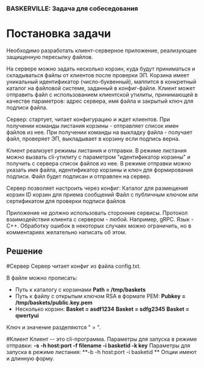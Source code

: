 ### BASKERVILLE: Задача для собеседования

# Постановка задачи

Необходимо разработать клиент-серверное приложение, реализующее защищенную пересылку файлов.

На сервере можно задать несколько корзин, куда будут приниматься и складываться файлы от клиентов после проверки ЭП. Корзина имеет уникальный идентификатор (число-буквенный), маппится в конкретный каталог на файловой системе, заданный в конфиг-файле. Клиент может отправить файл с использованием клиентской утилиты, принимающей в качестве параметров: адрес сервера, имя файла и закрытый ключ для подписи файла.

Сервер: стартует, читает конфигурацию и ждет клиентов. При получении команды листания корзины - отправляет список имен файлов из нее. При получении команды на выкладку файла - получает файл, проверяет ЭП, выкладывает в корзину если подпись верна.

Клиент реализует режимы листания и отправки. В режиме листания можно вызвать cli-утилиту с параметром "идентификатор корзины" и получить с сервера список файлов из нее. В режиме отправки можно указать имя файла, идентификатор корзины и ключ для формирования подписи. Файл будет подписан и отправлен на сервер.

Сервер позволяет настроить через конфиг:
Каталог для размещения корзин
ID корзин для приема сообщений
Файл с публичным ключом или сертификатом для проверки подписи файлов

Приложение не должно использовать сторонние сервисы.
Протокол взаимодействия клиента с сервером - любой. Например, gRPC. Язык - С++. Обработку ошибок в некоторых случаях можно ограничить, но в комментариях желательно написать об этом.

## Решение
#Сервер
Сервер читает конфиг из файла config.txt.

В файле можно прописать:
* Путь к каталогу с корзинами
**Path = /tmp/baskets**
* Путь к файлу с открытым ключом RSA в формате PEM:
**Pubkey = /tmp/baskets/public.key.pem**
* Несколько корзин:
**Basket = asdf1234**
**Basket = sdfg2345**
**Basket = qwertyui**

Ключ и значение разделяются " = ".

#Клиент
Клиент -- это cli-программа.
Параметры для запуска в режиме отправки:
**-s -h host:port -f filename -i basketid -k key**
Параметры для запуска в режиме листания:
**-b -h host:port -i basketid **
Опции имеют и длинную форму.

